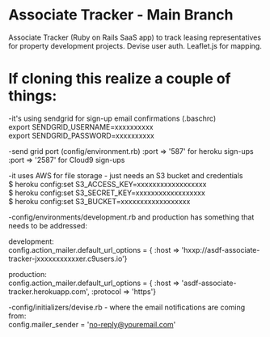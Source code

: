 # Associate Tracker - Main Branch

Associate Tracker (Ruby on Rails SaaS app) to track leasing representatives 
for property development projects. Devise user auth. Leaflet.js for mapping.


# If cloning this realize a couple of things:

-it's using sendgrid for sign-up email confirmations (.baschrc)<br>
export SENDGRID_USERNAME=xxxxxxxxxx<br>
export SENDGRID_PASSWORD=xxxxxxxxxx

-send grid port (config/environment.rb) :port => '587' for heroku sign-ups :port => '2587' for Cloud9 sign-ups

-it uses AWS for file storage - just needs an S3 bucket and credentials<br>
$ heroku config:set S3_ACCESS_KEY=xxxxxxxxxxxxxxxxxx<br>
$ heroku config:set S3_SECRET_KEY=xxxxxxxxxxxxxxxxxx<br>
$ heroku config:set S3_BUCKET=xxxxxxxxxxxxxxxxxx

-config/environments/development.rb and production has something that needs to be addressed:

development:<br>
config.action_mailer.default_url_options = { :host => 'hxxp://asdf-associate-tracker-jxxxxxxxxxxxer.c9users.io'}

production:<br>
config.action_mailer.default_url_options = { :host => 'asdf-associate-tracker.herokuapp.com', :protocol => 'https'}
  
-config/initializers/devise.rb - where the email notifications are coming from:<br>
config.mailer_sender = 'no-reply@youremail.com'



